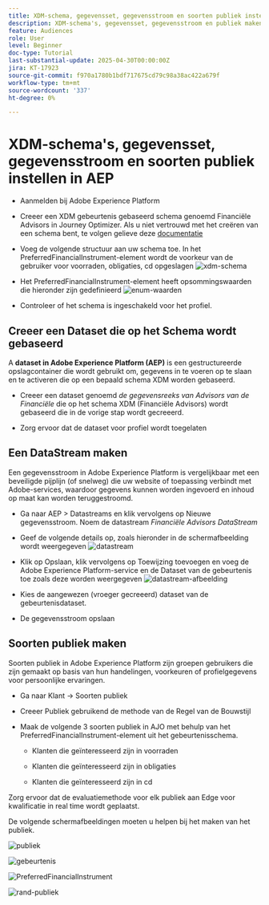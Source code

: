 ```yaml
---
title: XDM-schema, gegevensset, gegevensstroom en soorten publiek instellen in AEP
description: XDM-schema's, gegevensset, gegevensstroom en publiek maken
feature: Audiences
role: User
level: Beginner
doc-type: Tutorial
last-substantial-update: 2025-04-30T00:00:00Z
jira: KT-17923
source-git-commit: f970a1780b1bdf717675cd79c98a38ac422a679f
workflow-type: tm+mt
source-wordcount: '337'
ht-degree: 0%

---
```



# XDM-schema&#39;s, gegevensset, gegevensstroom en soorten publiek instellen in AEP

* Aanmelden bij Adobe Experience Platform

* Creeer een XDM gebeurtenis gebaseerd schema genoemd Financiële Advisors in Journey Optimizer. Als u niet vertrouwd met het creëren van een schema bent, te volgen gelieve deze [ documentatie ](https://experienceleague.adobe.com/nl/docs/experience-platform/xdm/tutorials/create-schema-ui)

* Voeg de volgende structuur aan uw schema toe. In het PreferredFinancialInstrument-element wordt de voorkeur van de gebruiker voor voorraden, obligaties, cd opgeslagen
  ![ xdm-schema ](assets/xdm-schema.png)

* Het PreferredFinancialInstrument-element heeft opsommingswaarden die hieronder zijn gedefinieerd
  ![ enum-waarden ](assets/enum-values.png)

* Controleer of het schema is ingeschakeld voor het profiel.

## Creeer een Dataset die op het Schema wordt gebaseerd

A **dataset in Adobe Experience Platform (AEP)** is een gestructureerde opslagcontainer die wordt gebruikt om, gegevens in te voeren op te slaan en te activeren die op een bepaald schema XDM worden gebaseerd.

* Creeer een dataset genoemd _de gegevensreeks van Advisors van de Financiële_ die op het schema XDM (Financiële Advisors) wordt gebaseerd die in de vorige stap wordt gecreeerd.

* Zorg ervoor dat de dataset voor profiel wordt toegelaten

## Een DataStream maken

Een gegevensstroom in Adobe Experience Platform is vergelijkbaar met een beveiligde pijplijn (of snelweg) die uw website of toepassing verbindt met Adobe-services, waardoor gegevens kunnen worden ingevoerd en inhoud op maat kan worden teruggestroomd.

* Ga naar AEP > Datastreams en klik vervolgens op Nieuwe gegevensstroom. Noem de datastream _Financiële Advisors DataStream_

* Geef de volgende details op, zoals hieronder in de schermafbeelding wordt weergegeven
  ![ datastream ](assets/datastream.png)
* Klik op Opslaan, klik vervolgens op Toewijzing toevoegen en voeg de Adobe Experience Platform-service en de Dataset van de gebeurtenis toe zoals deze worden weergegeven
  ![ datastream-afbeelding ](assets/datastream-service.png)

* Kies de aangewezen (vroeger gecreeerd) dataset van de gebeurtenisdataset.

* De gegevensstroom opslaan

## Soorten publiek maken

Soorten publiek in Adobe Experience Platform zijn groepen gebruikers die zijn gemaakt op basis van hun handelingen, voorkeuren of profielgegevens voor persoonlijke ervaringen.

* Ga naar Klant -> Soorten publiek
* Creeer Publiek gebruikend de methode van de Regel van de Bouwstijl

* Maak de volgende 3 soorten publiek in AJO met behulp van het PreferredFinancialInstrument-element uit het gebeurtenisschema.

   * Klanten die geïnteresseerd zijn in voorraden

   * Klanten die geïnteresseerd zijn in obligaties

   * Klanten die geïnteresseerd zijn in cd

Zorg ervoor dat de evaluatiemethode voor elk publiek aan Edge voor kwalificatie in real time wordt geplaatst.

De volgende schermafbeeldingen moeten u helpen bij het maken van het publiek.

![ publiek ](assets/rule-based-audience.png)

![ gebeurtenis ](assets/event-attribute.png)


![ PreferredFinancialInstrument ](assets/stock-customers.png)

![ rand-publiek ](assets/audience-edge.png)